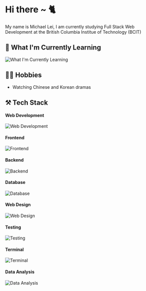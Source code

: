 # Hi there ~ 🐈
My name is Michael Lei, I am currently studying Full Stack Web Development at the British Columbia Institue of Technology (BCIT)

## 🤯 What I'm Currently Learning
![What I'm Currently Learning](https://skillicons.dev/icons?i=nextjs,cs,dotnet,php,postgres,solidjs,svelte,deno,tauri)

## 👨‍💻 Hobbies
- Watching Chinese and Korean dramas

## ⚒️ Tech Stack
#### Web Development
![Web Development](https://skillicons.dev/icons?i=html,css,javascript,ts,vite,astro)
#### Frontend
![Frontend](https://skillicons.dev/icons?i=react,redux,tailwind,styledcomponents,bootstrap,sass)
#### Backend
![Backend](https://skillicons.dev/icons?i=nodejs,express,pug)
#### Database
![Database](https://skillicons.dev/icons?i=mysql,planetscale,redis,sqlite,prisma,mongodb)
#### Web Design
![Web Design](https://skillicons.dev/icons?i=ps,ai,figma)
#### Testing
![Testing](https://skillicons.dev/icons?i=jest)
#### Terminal
![Terminal](https://skillicons.dev/icons?i=bash,powershell)
#### Data Analysis
![Data Analysis](https://skillicons.dev/icons?i=py,r)


<!--
**michaeleii/michaeleii** is a ✨ _special_ ✨ repository because its `README.md` (this file) appears on your GitHub profile.

Here are some ideas to get you started:

- 🔭 I’m currently working on ...
- 🌱 I’m currently learning ...
- 👯 I’m looking to collaborate on ...
- 🤔 I’m looking for help with ...
- 💬 Ask me about ...
- 📫 How to reach me: ...
- 😄 Pronouns: ...
- ⚡ Fun fact: ...
-->
